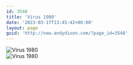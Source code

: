 ```yaml
---
id: 3548
title: 'Virus 1980'
date: '2023-03-17T13:45:42+00:00'
layout: page
guid: 'http://new.andydixon.com/?page_id=3548'
---
```


![Virus 1980](https://i0.wp.com/assets.g8x2.ldn.idrivee2-23.com/posters/Virus%201980%2001.jpg?w=1200&ssl=1 "Virus 1980")  
![Virus 1980](https://i0.wp.com/assets.g8x2.ldn.idrivee2-23.com/posters/Virus%201980%2002.jpg?w=1200&ssl=1 "Virus 1980")